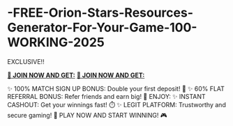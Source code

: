 # -FREE-Orion-Stars-Resources-Generator-For-Your-Game-100-WORKING-2025

EXCLUSIVE!! 

**[🚀 JOIN NOW AND GET:](https://onlineusoffer.com/resources-orion-stars)** 
**[🚀 JOIN NOW AND GET:](https://onlineusoffer.com/resources-orion-stars)** 

✨ 100% MATCH SIGN UP BONUS: Double your first deposit! 
💸 ✨ 60% FLAT REFERRAL BONUS: Refer friends and earn big! 🤩 ENJOY: 
✨ INSTANT CASHOUT: Get your winnings fast! ⏱️ 
✨ LEGIT PLATFORM: Trustworthy and secure gaming! 
👑 PLAY NOW AND START WINNING! 🎮
